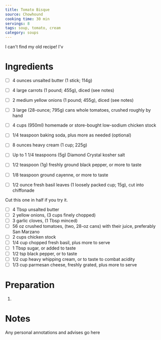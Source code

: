 ```yaml
---
title: Tomato Bisque
source: Chowhound
cooking time: 30 min
servings: 8
tags: soup, tomato, cream
category: soups
---
```


I can't find my old recipe! I'v

Ingredients
===========

* [ ] 4 ounces unsalted butter (1 stick; 114g)
* [ ] 4 large carrots (1 pound; 455g), diced (see notes)
* [ ] 2 medium yellow onions (1 pound; 455g), diced (see notes)
* [ ] 3 large (28-ounce; 795g) cans whole tomatoes, crushed roughly by hand
* [ ] 4 cups (950ml) homemade or store-bought low-sodium chicken stock
* [ ] 1/4 teaspoon baking soda, plus more as needed (optional)
* [ ] 8 ounces heavy cream (1 cup; 225g)
* [ ] Up to 1 1/4 teaspoons (5g) Diamond Crystal kosher salt
* [ ] 1/2 teaspoon (1g) freshly ground black pepper, or more to taste
* [ ] 1/8 teaspoon ground cayenne, or more to taste
* [ ] 1/2 ounce fresh basil leaves (1 loosely packed cup; 15g), cut into chiffonade


Cut this one in half if you try it.
* [ ] 4 Tbsp unsalted butter
* [ ] 2 yellow onions, (3 cups finely chopped)
* [ ] 3 garlic cloves, (1 Tbsp minced)
* [ ] 56 oz crushed tomatoes, (two, 28-oz cans) with their juice, preferably San Marzano
* [ ] 2 cups chicken stock
* [ ] 1/4 cup chopped fresh basil, plus more to serve
* [ ] 1 Tbsp sugar, or added to taste
* [ ] 1/2 tsp black pepper, or to taste
* [ ] 1/2 cup heavy whipping cream, or to taste to combat acidity
* [ ] 1/3 cup parmesan cheese, freshly grated, plus more to serve

Preparation
===========
1.

Notes
=====

Any personal annotations and advises go here
